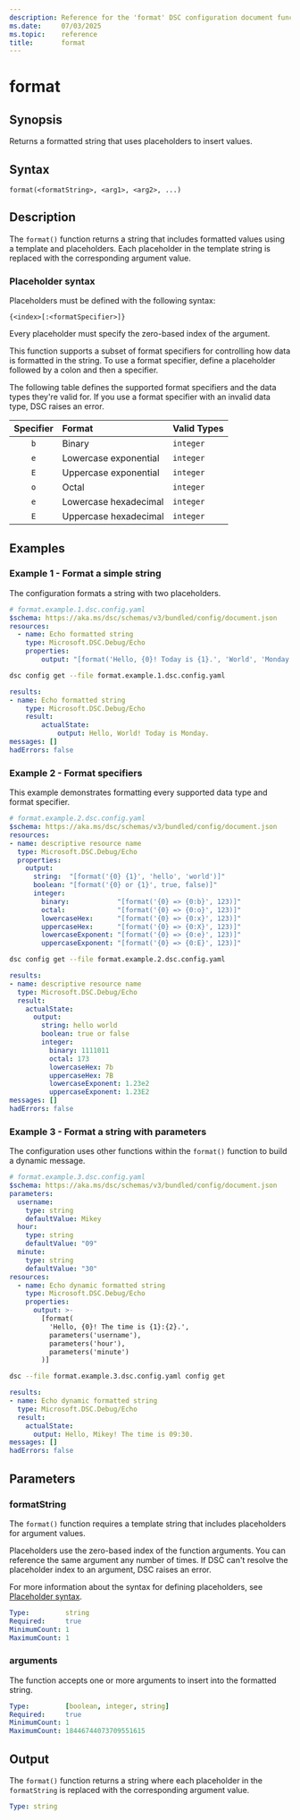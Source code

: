```yaml
---
description: Reference for the 'format' DSC configuration document function
ms.date:     07/03/2025
ms.topic:    reference
title:       format
---
```


# format

## Synopsis

Returns a formatted string that uses placeholders to insert values.

## Syntax

```Syntax
format(<formatString>, <arg1>, <arg2>, ...)
```

## Description

The `format()` function returns a string that includes formatted values using a template and
placeholders. Each placeholder in the template string is replaced with the corresponding argument
value.

### Placeholder syntax

Placeholders must be defined with the following syntax:

```Syntax
{<index>[:<formatSpecifier>]}
```

Every placeholder must specify the zero-based index of the argument.

This function supports a subset of format specifiers for controlling how data is formatted in the
string. To use a format specifier, define a placeholder followed by a colon and then a specifier.

The following table defines the supported format specifiers and the data types they're valid for.
If you use a format specifier with an invalid data type, DSC raises an error.

| Specifier | Format                | Valid Types |
|:---------:|:----------------------|:------------|
| `b`       | Binary                | `integer`   |
| `e`       | Lowercase exponential | `integer`   |
| `E`       | Uppercase exponential | `integer`   |
| `o`       | Octal                 | `integer`   |
| `e`       | Lowercase hexadecimal | `integer`   |
| `E`       | Uppercase hexadecimal | `integer`   |

## Examples

### Example 1 - Format a simple string

The configuration formats a string with two placeholders.

```yaml
# format.example.1.dsc.config.yaml
$schema: https://aka.ms/dsc/schemas/v3/bundled/config/document.json
resources:
  - name: Echo formatted string
    type: Microsoft.DSC.Debug/Echo
    properties:
        output: "[format('Hello, {0}! Today is {1}.', 'World', 'Monday')]"
```

```bash
dsc config get --file format.example.1.dsc.config.yaml
```

```yaml
results:
- name: Echo formatted string
    type: Microsoft.DSC.Debug/Echo
    result:
        actualState:
            output: Hello, World! Today is Monday.
messages: []
hadErrors: false
```

### Example 2 - Format specifiers

This example demonstrates formatting every supported data type and format specifier.

```yaml
# format.example.2.dsc.config.yaml
$schema: https://aka.ms/dsc/schemas/v3/bundled/config/document.json
resources:
- name: descriptive resource name
  type: Microsoft.DSC.Debug/Echo
  properties:
    output:
      string:  "[format('{0} {1}', 'hello', 'world')]"
      boolean: "[format('{0} or {1}', true, false)]"
      integer:
        binary:            "[format('{0} => {0:b}', 123)]"
        octal:             "[format('{0} => {0:o}', 123)]"
        lowercaseHex:      "[format('{0} => {0:x}', 123)]"
        uppercaseHex:      "[format('{0} => {0:X}', 123)]"
        lowercaseExponent: "[format('{0} => {0:e}', 123)]"
        uppercaseExponent: "[format('{0} => {0:E}', 123)]"
```

```bash
dsc config get --file format.example.2.dsc.config.yaml
```

```yaml
results:
- name: descriptive resource name
  type: Microsoft.DSC.Debug/Echo
  result:
    actualState:
      output:
        string: hello world
        boolean: true or false
        integer:
          binary: 1111011
          octal: 173
          lowercaseHex: 7b
          uppercaseHex: 7B
          lowercaseExponent: 1.23e2
          uppercaseExponent: 1.23E2
messages: []
hadErrors: false
```

### Example 3 - Format a string with parameters

The configuration uses other functions within the `format()` function to build a dynamic message.

```yaml
# format.example.3.dsc.config.yaml
$schema: https://aka.ms/dsc/schemas/v3/bundled/config/document.json
parameters:
  username:
    type: string
    defaultValue: Mikey
  hour:
    type: string
    defaultValue: "09"
  minute:
    type: string
    defaultValue: "30"
resources:
  - name: Echo dynamic formatted string
    type: Microsoft.DSC.Debug/Echo
    properties:
      output: >-
        [format(
          'Hello, {0}! The time is {1}:{2}.',
          parameters('username'),
          parameters('hour'),
          parameters('minute')
        )]
```

```bash
dsc --file format.example.3.dsc.config.yaml config get
```

```yaml
results:
- name: Echo dynamic formatted string
  type: Microsoft.DSC.Debug/Echo
  result:
    actualState:
      output: Hello, Mikey! The time is 09:30.
messages: []
hadErrors: false
```

## Parameters

### formatString

The `format()` function requires a template string that includes placeholders for argument values.

Placeholders use the zero-based index of the function arguments. You can reference the same
argument any number of times. If DSC can't resolve the placeholder index to an argument, DSC raises
an error.

For more information about the syntax for defining placeholders, see
[Placeholder syntax](#placeholder-syntax).

```yaml
Type:         string
Required:     true
MinimumCount: 1
MaximumCount: 1
```

### arguments

The function accepts one or more arguments to insert into the formatted string.

```yaml
Type:         [boolean, integer, string]
Required:     true
MinimumCount: 1
MaximumCount: 18446744073709551615
```

## Output

The `format()` function returns a string where each placeholder in the `formatString` is replaced
with the corresponding argument value.

```yaml
Type: string
```
